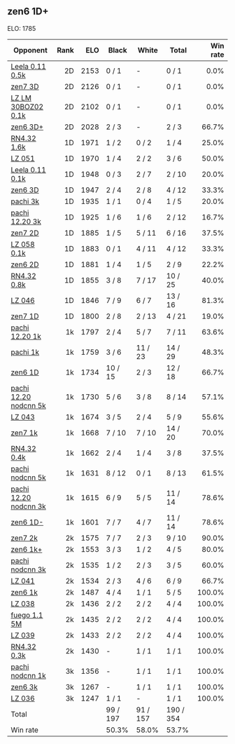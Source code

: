 ## zen6 1D+ ##

ELO: 1785

Opponent | Rank | ELO | Black | White | Total | Win rate
---------|-----:|----:|-------|-------|-------|-------:
[Leela 0.11 0.5k](Leela%200.11%200.5k.md) | 2D | 2153 | 0 / 1 | - | 0 / 1 | 0.0%
[zen7 3D](zen7%203D.md) | 2D | 2126 | 0 / 1 | - | 0 / 1 | 0.0%
[LZ LM 30BOZ02 0.1k](LZ%20LM%2030BOZ02%200.1k.md) | 2D | 2102 | 0 / 1 | - | 0 / 1 | 0.0%
[zen6 3D+](zen6%203D+.md) | 2D | 2028 | 2 / 3 | - | 2 / 3 | 66.7%
[RN4.32 1.6k](RN4.32%201.6k.md) | 1D | 1971 | 1 / 2 | 0 / 2 | 1 / 4 | 25.0%
[LZ 051](LZ%20051.md) | 1D | 1970 | 1 / 4 | 2 / 2 | 3 / 6 | 50.0%
[Leela 0.11 0.1k](Leela%200.11%200.1k.md) | 1D | 1948 | 0 / 3 | 2 / 7 | 2 / 10 | 20.0%
[zen6 3D](zen6%203D.md) | 1D | 1947 | 2 / 4 | 2 / 8 | 4 / 12 | 33.3%
[pachi 3k](pachi%203k.md) | 1D | 1935 | 1 / 1 | 0 / 4 | 1 / 5 | 20.0%
[pachi 12.20 3k](pachi%2012.20%203k.md) | 1D | 1925 | 1 / 6 | 1 / 6 | 2 / 12 | 16.7%
[zen7 2D](zen7%202D.md) | 1D | 1885 | 1 / 5 | 5 / 11 | 6 / 16 | 37.5%
[LZ 058 0.1k](LZ%20058%200.1k.md) | 1D | 1883 | 0 / 1 | 4 / 11 | 4 / 12 | 33.3%
[zen6 2D](zen6%202D.md) | 1D | 1881 | 1 / 4 | 1 / 5 | 2 / 9 | 22.2%
[RN4.32 0.8k](RN4.32%200.8k.md) | 1D | 1855 | 3 / 8 | 7 / 17 | 10 / 25 | 40.0%
[LZ 046](LZ%20046.md) | 1D | 1846 | 7 / 9 | 6 / 7 | 13 / 16 | 81.3%
[zen7 1D](zen7%201D.md) | 1D | 1800 | 2 / 8 | 2 / 13 | 4 / 21 | 19.0%
[pachi 12.20 1k](pachi%2012.20%201k.md) | 1k | 1797 | 2 / 4 | 5 / 7 | 7 / 11 | 63.6%
[pachi 1k](pachi%201k.md) | 1k | 1759 | 3 / 6 | 11 / 23 | 14 / 29 | 48.3%
[zen6 1D](zen6%201D.md) | 1k | 1734 | 10 / 15 | 2 / 3 | 12 / 18 | 66.7%
[pachi 12.20 nodcnn 5k](pachi%2012.20%20nodcnn%205k.md) | 1k | 1730 | 5 / 6 | 3 / 8 | 8 / 14 | 57.1%
[LZ 043](LZ%20043.md) | 1k | 1674 | 3 / 5 | 2 / 4 | 5 / 9 | 55.6%
[zen7 1k](zen7%201k.md) | 1k | 1668 | 7 / 10 | 7 / 10 | 14 / 20 | 70.0%
[RN4.32 0.4k](RN4.32%200.4k.md) | 1k | 1662 | 2 / 4 | 1 / 4 | 3 / 8 | 37.5%
[pachi nodcnn 5k](pachi%20nodcnn%205k.md) | 1k | 1631 | 8 / 12 | 0 / 1 | 8 / 13 | 61.5%
[pachi 12.20 nodcnn 3k](pachi%2012.20%20nodcnn%203k.md) | 1k | 1615 | 6 / 9 | 5 / 5 | 11 / 14 | 78.6%
[zen6 1D-](zen6%201D-.md) | 1k | 1601 | 7 / 7 | 4 / 7 | 11 / 14 | 78.6%
[zen7 2k](zen7%202k.md) | 2k | 1575 | 7 / 7 | 2 / 3 | 9 / 10 | 90.0%
[zen6 1k+](zen6%201k+.md) | 2k | 1553 | 3 / 3 | 1 / 2 | 4 / 5 | 80.0%
[pachi nodcnn 3k](pachi%20nodcnn%203k.md) | 2k | 1535 | 1 / 2 | 2 / 3 | 3 / 5 | 60.0%
[LZ 041](LZ%20041.md) | 2k | 1534 | 2 / 3 | 4 / 6 | 6 / 9 | 66.7%
[zen6 1k](zen6%201k.md) | 2k | 1487 | 4 / 4 | 1 / 1 | 5 / 5 | 100.0%
[LZ 038](LZ%20038.md) | 2k | 1436 | 2 / 2 | 2 / 2 | 4 / 4 | 100.0%
[fuego 1.1 5M](fuego%201.1%205M.md) | 2k | 1435 | 2 / 2 | 2 / 2 | 4 / 4 | 100.0%
[LZ 039](LZ%20039.md) | 2k | 1433 | 2 / 2 | 2 / 2 | 4 / 4 | 100.0%
[RN4.32 0.3k](RN4.32%200.3k.md) | 2k | 1430 | - | 1 / 1 | 1 / 1 | 100.0%
[pachi nodcnn 1k](pachi%20nodcnn%201k.md) | 3k | 1356 | - | 1 / 1 | 1 / 1 | 100.0%
[zen6 3k](zen6%203k.md) | 3k | 1267 | - | 1 / 1 | 1 / 1 | 100.0%
[LZ 036](LZ%20036.md) | 3k | 1247 | 1 / 1 | - | 1 / 1 | 100.0%
Total | | | 99 / 197 | 91 / 157 | 190 / 354 | 
Win rate| | | 50.3% | 58.0% | 53.7% | 
